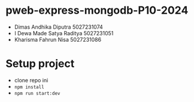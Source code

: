 # pweb-express-mongodb-P10-2024

- Dimas Andhika Diputra 5027231074
- I Dewa Made Satya Raditya 5027231051
- Kharisma Fahrun Nisa 5027231086

# Setup project

- clone repo ini
- `npm install`
- `npm run start:dev`
